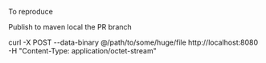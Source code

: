 To reproduce

Publish to maven local the PR branch

curl -X POST --data-binary @/path/to/some/huge/file http://localhost:8080 -H "Content-Type: application/octet-stream"

